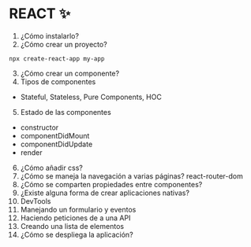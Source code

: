 # REACT ✨

1. ¿Cómo instalarlo?
2. ¿Cómo crear un proyecto?

`npx create-react-app my-app`


3. ¿Cómo crear un componente?
4. Tipos de componentes

- Stateful, Stateless, Pure Components, HOC
5. Estado de las componentes
- constructor
- componentDidMount
- componentDidUpdate
- render
6. ¿Cómo añadir css?
7. ¿Cómo se maneja la navegación a varias páginas?
react-router-dom
8. ¿Cómo se comparten propiedades entre componentes?
9. ¿Existe alguna forma de crear aplicaciones nativas?
10. DevTools
11. Manejando un formulario y eventos
12. Haciendo peticiones de a una API
13. Creando una lista de elementos
14. ¿Cómo se despliega la aplicación?
